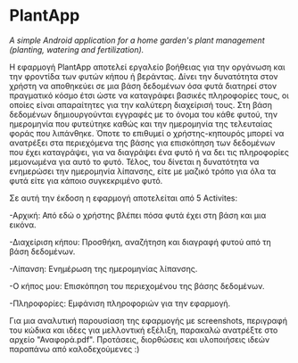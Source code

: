 # PlantApp

*A simple Android application for a home garden's plant management (planting, watering and fertilization).*

Η εφαρμογή PlantApp αποτελεί εργαλείο βοήθειας για την οργάνωση και την φροντίδα των φυτών  κήπου ή βεράντας. Δίνει την δυνατότητα στον χρήστη να αποθηκεύει σε μια βάση δεδομένων όσα φυτά διατηρεί στον πραγματικό κόσμο έτσι ώστε να καταγράφει βασικές πληροφορίες τους, οι οποίες είναι απαραίτητες για την καλύτερη διαχείρισή τους. Στη βάση δεδομένων δημιουργούνται εγγραφές με το όνομα του κάθε φυτού, την ημερομηνία που φυτεύτηκε καθώς και την ημερομηνία της τελευταίας φοράς που λιπάνθηκε. Όποτε το επιθυμεί ο χρήστης-κηπουρός μπορεί να ανατρέξει στα περιεχόμενα της βάσης για επισκόπηση των δεδομένων που έχει καταγράψει, για να διαγράψει ένα φυτό ή να δει τις πληροφορίες μεμονωμένα για αυτό το φυτό. Τέλος, του δίνεται η δυνατότητα να ενημερώσει την ημερομηνία λίπανσης, είτε με μαζικό τρόπο για όλα τα φυτά είτε για κάποιο συγκεκριμένο φυτό. 

Σε αυτή την έκδοση η εφαρμογή αποτελείται από 5 Activites:

-Αρχική: Από εδώ ο χρήστης βλέπει πόσα φυτά έχει στη βάση και μια εικόνα.

-Διαχείριση κήπου: Προσθήκη, αναζήτηση και διαγραφή φυτού από τη βάση δεδομένων.

-Λίπανση: Ενημέρωση της ημερομηνίας λίπανσης.

-Ο κήπος μου: Επισκόπηση του περιεχομένου της βάσης δεδομένων.

-Πληροφορίες: Εμφάνιση πληροφοριών για την εφαρμογή.


Για μια αναλυτική παρουσίαση της εφαρμογής με screenshots, περιγραφή του κώδικα και ιδέες για μελλοντική εξέλιξη, παρακαλώ ανατρέξτε στο αρχείο "Αναφορά.pdf". Προτάσεις, διορθώσεις και υλοποιήσεις ιδεών παραπάνω από καλοδεχούμενες :)


